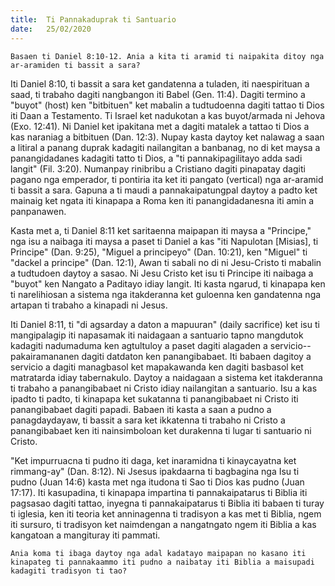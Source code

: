 ```yaml
---
title:  Ti Pannakaduprak ti Santuario
date:   25/02/2020
---
```


`Basaen ti Daniel 8:10-12. Ania a kita ti aramid ti naipakita ditoy nga ar-aramiden ti bassit a sara?`

Iti Daniel 8:10, ti bassit a sara ket gandatenna a tuladen, iti naespirituan a saad, ti trabaho dagiti nangbangon iti Babel (Gen. 11:4). Dagiti termino a "buyot" (host)  ken "bitbituen" ket mabalin a tudtudoenna dagiti tattao ti Dios iti Daan a Testamento. Ti Israel ket nadukotan a kas buyot/armada ni Jehova (Exo. 12:41). Ni Daniel ket ipakitana met a dagiti matalek a tattao ti Dios a kas naraniag a bitbituen (Dan. 12:3). Nupay kasta daytoy ket nalawag a saan a litiral a panang duprak kadagiti nailangitan a banbanag, no di ket maysa a panangidadanes kadagiti tatto ti Dios, a "ti pannakipagilitayo adda sadi langit" (Fil. 3:20). Numanpay rinibribu a Cristiano dagiti pinapatay dagiti pagano nga emperador, ti pontiria ita ket iti pangato (vertical) nga ar-aramid ti bassit a sara. Gapuna a ti maudi a pannakaipatungpal daytoy a padto ket mainaig ket ngata iti kinapapa a Roma ken iti panangidadanesna iti amin a panpanawen.

Kasta met a, ti Daniel 8:11 ket saritaenna maipapan iti maysa a "Principe," nga isu a naibaga iti maysa a paset ti Daniel a kas "iti Napulotan [Misias], ti Principe" (Dan. 9:25), "Miguel a principeyo" (Dan. 10:21),  ken "Miguel" ti "dackel a principe" (Dan. 12:1), Awan ti sabali no di ni Jesu-Cristo ti mabalin a tudtudoen daytoy a sasao. Ni Jesu Cristo ket isu ti Principe iti naibaga a "buyot" ken Nangato a Paditayo idiay langit. Iti kasta ngarud, ti kinapapa ken ti narelihiosan a sistema nga itakderanna ket guloenna ken gandatenna nga artapan ti trabaho a kinapadi ni Jesus.

Iti Daniel 8:11, ti "di agsarday a daton a mapuuran" (daily sacrifice) ket isu ti mangipalagip iti napasamak iti naidagaan a santuario tapno mangdutok kadagiti nadumaduma ken agtultuloy a paset dagiti alagaden a servicio--pakairamananen dagiti datdaton ken panangibabaet. Iti babaen dagitoy a servicio a dagiti managbasol ket mapakawanda ken dagiti basbasol ket matratarda idiay tabernakulo. Daytoy a naidagaan a sistema ket itakderanna ti trabaho a panangibabaet ni Cristo idiay nailangitan a santuario. Isu a kas ipadto ti padto, ti kinapapa ket sukatanna ti panangibabaet ni Cristo iti panangibabaet dagiti papadi. Babaen iti kasta a saan a pudno a panagdaydayaw, ti bassit a sara ket ikkatenna ti trabaho ni Cristo a panangibabaet ken iti nainsimboloan ket durakenna ti lugar ti santuario ni Cristo.

"Ket impurruacna ti pudno iti daga, ket inaramidna ti kinaycayatna ket rimmang-ay" (Dan. 8:12). Ni Jsesus ipakdaarna ti bagbagina nga Isu ti pudno (Juan 14:6) kasta met nga itudona ti Sao ti Dios kas pudno (Juan 17:17). Iti kasupadina, ti kinapapa impartina ti pannakaipatarus ti Biblia iti pagsasao dagiti tattao, inyegna ti pannakaipatarus ti Biblia iti babaen ti turay ti iglesia, ken iti teoria ket anninagenna ti tradisyon a kas met ti Biblia, ngem iti sursuro, ti tradisyon ket naimdengan a nangatngato ngem iti Biblia a kas kangatoan a mangituray iti pammati.

`Ania koma ti ibaga daytoy nga adal kadatayo maipapan no kasano iti kinapateg ti pannakaammo iti pudno a naibatay iti Biblia a maisupadi kadagiti tradisyon ti tao?`